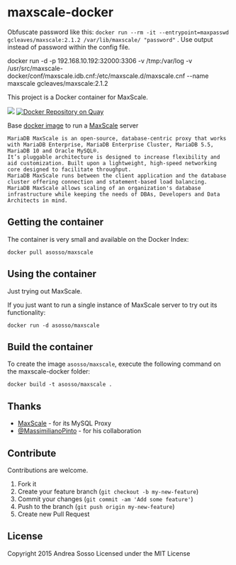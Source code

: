 maxscale-docker
===============
Obfuscate password like this:
`docker run --rm -it --entrypoint=maxpasswd gcleaves/maxscale:2.1.2 /var/lib/maxscale/ "password"` . Use output instead of password within the config file.

docker run -d -p 192.168.10.192:32000:3306 -v /tmp:/var/log -v /usr/src/maxscale-docker/conf/maxscale.idb.cnf:/etc/maxscale.d/maxscale.cnf --name maxscale gcleaves/maxscale:2.1.2 

This project is a Docker container for MaxScale. 

[![](https://imagelayers.io/badge/asosso/maxscale:latest.svg)](https://imagelayers.io/?images=asosso/maxscale:latest 'ImageLayers') [![Docker Repository on Quay](https://quay.io/repository/asosso/maxscale/status "Docker Repository on Quay")](https://quay.io/repository/asosso/maxscale)

Base [docker image](http://www.docker.io) to run a [MaxScale](https://mariadb.com/products/mariadb-maxscale) server

    MariaDB MaxScale is an open-source, database-centric proxy that works with MariaDB Enterprise, MariaDB Enterprise Cluster, MariaDB 5.5, MariaDB 10 and Oracle MySQL®. 
    It’s pluggable architecture is designed to increase flexibility and aid customization. Built upon a lightweight, high-speed networking core designed to facilitate throughput.
    MariaDB MaxScale runs between the client application and the database cluster offering connection and statement-based load balancing. 
    MariaDB MaxScale allows scaling of an organization's database infrastructure while keeping the needs of DBAs, Developers and Data Architects in mind.

## Getting the container

The container is very small and available on the Docker Index:

    docker pull asosso/maxscale

## Using the container

Just trying out MaxScale.

If you just want to run a single instance of MaxScale server to try out its functionality:

    docker run -d asosso/maxscale

## Build the container

To create the image `asosso/maxscale`, execute the following command on the maxscale-docker folder:

    docker build -t asosso/maxscale .

## Thanks

* [MaxScale](https://github.com/mariadb-corporation/MaxScale) - for its MySQL Proxy
* [@MassimilianoPinto](https://github.com/MassimilianoPinto) - for his collaboration

## Contribute

Contributions are welcome.

1. Fork it
2. Create your feature branch (`git checkout -b my-new-feature`)
3. Commit your changes (`git commit -am 'Add some feature'`)
4. Push to the branch (`git push origin my-new-feature`)
5. Create new Pull Request

## License

Copyright 2015 Andrea Sosso
Licensed under the MIT License
